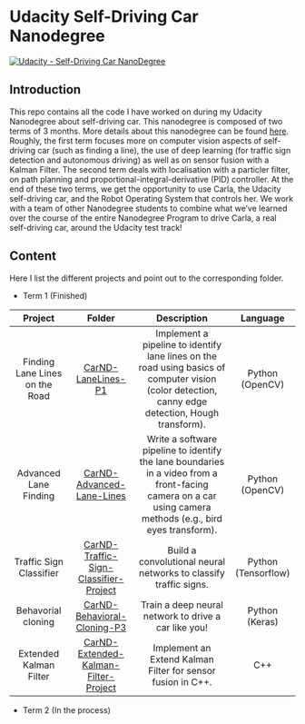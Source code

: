 # Udacity Self-Driving Car Nanodegree

[![Udacity - Self-Driving Car NanoDegree](https://s3.amazonaws.com/udacity-sdc/github/shield-carnd.svg)](http://www.udacity.com/drive)

Introduction
---

This repo contains all the code I have worked on during my Udacity Nanodegree about self-driving car. This nanodegree is composed of two terms of 3 months. More details about this nanodegree can be found [here](http://www.udacity.com/drive). Roughly, the first term focuses more on computer vision aspects of self-driving car (such as finding a line), the use of deep learning (for traffic sign detection and autonomous driving) as well as on sensor fusion with a Kalman Filter. The second term deals with localisation with a particler filter, on path planning and proportional-integral-derivative (PID) controller. At the end of these two terms, we get the opportunity to use Carla, the Udacity self-driving car, and the Robot Operating System that controls her. We work with a team of other Nanodegree students to combine what we’ve learned over the course of the entire Nanodegree Program to drive Carla, a real self-driving car, around the Udacity test track!

Content
---

Here I list the different projects and point out to the corresponding folder.

- Term 1 (Finished)

| Project | Folder | Description | Language |
| :------:| :------:| :------:| :------:|
| Finding Lane Lines on the Road | [CarND-LaneLines-P1](./CarND-LaneLines-P1) | Implement a pipeline to identify lane lines on the road using basics of computer vision (color detection, canny edge detection, Hough transform). | Python (OpenCV)|
| Advanced Lane Finding | [CarND-Advanced-Lane-Lines](./CarND-Advanced-Lane-Lines) | Write a software pipeline to identify the lane boundaries in a video from a front-facing camera on a car using camera methods (e.g., bird eyes transform). | Python (OpenCV) |
| Traffic Sign Classifier | [CarND-Traffic-Sign-Classifier-Project](./CarND-Traffic-Sign-Classifier-Project) | Build a convolutional neural networks to classify traffic signs. | Python (Tensorflow) |
| Behavorial cloning | [CarND-Behavioral-Cloning-P3](./CarND-Behavioral-Cloning-P3) | Train a deep neural network to drive a car like you! | Python (Keras) |
| Extended Kalman Filter | [CarND-Extended-Kalman-Filter-Project](./CarND-Extended-Kalman-Filter-Project) | Implement an Extend Kalman Filter for sensor fusion in C++. | C++ |

- Term 2 (In the process)